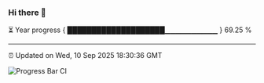 ### Hi there 👋

⏳ Year progress { ████████████████████▁▁▁▁▁▁▁▁▁▁ } 69.25 %

---

⏰ Updated on Wed, 10 Sep 2025 18:30:36 GMT

![Progress Bar CI](https://github.com/liununu/liununu/workflows/Progress%20Bar%20CI/badge.svg)
